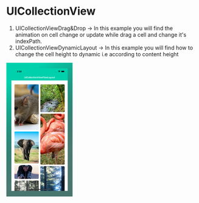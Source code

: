 # UICollectionView

1. UICollectionViewDrag&Drop -> In this example you will find the animation on cell change or update while drag a cell and change it's indexPath.
2. UICollectionViewDynamicLayout ->  In this example you will find how to change the cell height to dynamic i.e according to content height

![](Images/Dynamic1.png)
 

